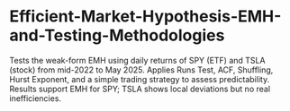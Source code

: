 # Efficient-Market-Hypothesis-EMH-and-Testing-Methodologies
Tests the weak-form EMH using daily returns of SPY (ETF) and TSLA (stock) from mid-2022 to May 2025. Applies Runs Test, ACF, Shuffling, Hurst Exponent, and a simple trading strategy to assess predictability. Results support EMH for SPY; TSLA shows local deviations but no real inefficiencies.
